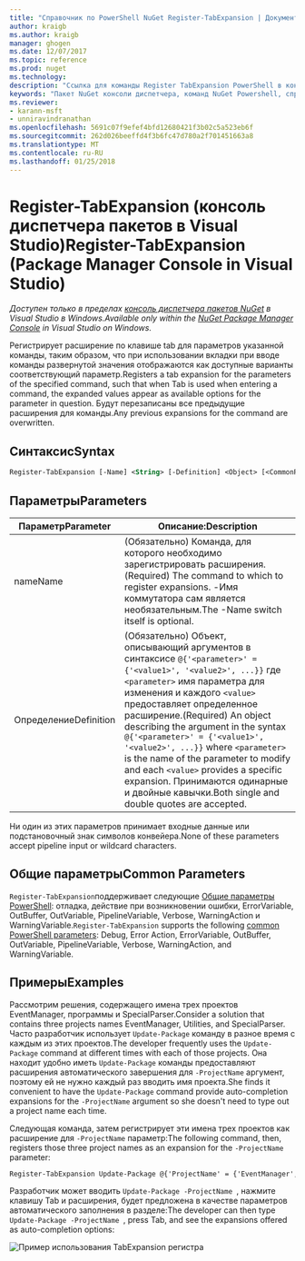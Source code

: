 ```yaml
---
title: "Справочник по PowerShell NuGet Register-TabExpansion | Документы Microsoft"
author: kraigb
ms.author: kraigb
manager: ghogen
ms.date: 12/07/2017
ms.topic: reference
ms.prod: nuget
ms.technology: 
description: "Ссылка для команды Register TabExpansion PowerShell в консоли диспетчера пакетов NuGet в Visual Studio."
keywords: "Пакет NuGet консоли диспетчера, команд NuGet Powershell, справочник по NuGet Powershell, TabExpansion регистра"
ms.reviewer:
- karann-msft
- unniravindranathan
ms.openlocfilehash: 5691c07f9efef4bfd12680421f3b02c5a523eb6f
ms.sourcegitcommit: 262d026beeffd4f3b6fc47d780a2f701451663a8
ms.translationtype: MT
ms.contentlocale: ru-RU
ms.lasthandoff: 01/25/2018
---
```

# <a name="register-tabexpansion-package-manager-console-in-visual-studio"></a><span data-ttu-id="fd825-104">Register-TabExpansion (консоль диспетчера пакетов в Visual Studio)</span><span class="sxs-lookup"><span data-stu-id="fd825-104">Register-TabExpansion (Package Manager Console in Visual Studio)</span></span>

<span data-ttu-id="fd825-105">*Доступен только в пределах [консоль диспетчера пакетов NuGet](Package-Manager-Console.md) в Visual Studio в Windows.*</span><span class="sxs-lookup"><span data-stu-id="fd825-105">*Available only within the [NuGet Package Manager Console](Package-Manager-Console.md) in Visual Studio on Windows.*</span></span>

<span data-ttu-id="fd825-106">Регистрирует расширение по клавише tab для параметров указанной команды, таким образом, что при использовании вкладки при вводе команды развернутой значения отображаются как доступные варианты соответствующий параметр.</span><span class="sxs-lookup"><span data-stu-id="fd825-106">Registers a tab expansion for the parameters of the specified command, such that when Tab is used when entering a command, the expanded values appear as available options for the parameter in question.</span></span> <span data-ttu-id="fd825-107">Будут перезаписаны все предыдущие расширения для команды.</span><span class="sxs-lookup"><span data-stu-id="fd825-107">Any previous expansions for the command are overwritten.</span></span>

## <a name="syntax"></a><span data-ttu-id="fd825-108">Синтаксис</span><span class="sxs-lookup"><span data-stu-id="fd825-108">Syntax</span></span>

```ps
Register-TabExpansion [-Name] <String> [-Definition] <Object> [<CommonParameters>]
```

## <a name="parameters"></a><span data-ttu-id="fd825-109">Параметры</span><span class="sxs-lookup"><span data-stu-id="fd825-109">Parameters</span></span>

| <span data-ttu-id="fd825-110">Параметр</span><span class="sxs-lookup"><span data-stu-id="fd825-110">Parameter</span></span> | <span data-ttu-id="fd825-111">Описание:</span><span class="sxs-lookup"><span data-stu-id="fd825-111">Description</span></span> |
| --- | --- |
| <span data-ttu-id="fd825-112">name</span><span class="sxs-lookup"><span data-stu-id="fd825-112">Name</span></span> | <span data-ttu-id="fd825-113">(Обязательно) Команда, для которого необходимо зарегистрировать расширения.</span><span class="sxs-lookup"><span data-stu-id="fd825-113">(Required) The command to which to register expansions.</span></span> <span data-ttu-id="fd825-114">-Имя коммутатора сам является необязательным.</span><span class="sxs-lookup"><span data-stu-id="fd825-114">The -Name switch itself is optional.</span></span> |
| <span data-ttu-id="fd825-115">Определение</span><span class="sxs-lookup"><span data-stu-id="fd825-115">Definition</span></span> | <span data-ttu-id="fd825-116">(Обязательно) Объект, описывающий аргументов в синтаксисе `@{'<parameter>' = {'<value1>', '<value2>', ...}}` где `<parameter>` имя параметра для изменения и каждого `<value>` предоставляет определенное расширение.</span><span class="sxs-lookup"><span data-stu-id="fd825-116">(Required) An object describing the argument in the syntax `@{'<parameter>' = {'<value1>', '<value2>', ...}}` where `<parameter>` is the name of the parameter to modify and each `<value>` provides a specific expansion.</span></span> <span data-ttu-id="fd825-117">Принимаются одинарные и двойные кавычки.</span><span class="sxs-lookup"><span data-stu-id="fd825-117">Both single and double quotes are accepted.</span></span> |

<span data-ttu-id="fd825-118">Ни один из этих параметров принимает входные данные или подстановочный знак символов конвейера.</span><span class="sxs-lookup"><span data-stu-id="fd825-118">None of these parameters accept pipeline input or wildcard characters.</span></span>

## <a name="common-parameters"></a><span data-ttu-id="fd825-119">Общие параметры</span><span class="sxs-lookup"><span data-stu-id="fd825-119">Common Parameters</span></span>

<span data-ttu-id="fd825-120">`Register-TabExpansion`поддерживает следующие [Общие параметры PowerShell](http://go.microsoft.com/fwlink/?LinkID=113216): отладка, действие при возникновении ошибки, ErrorVariable, OutBuffer, OutVariable, PipelineVariable, Verbose, WarningAction и WarningVariable.</span><span class="sxs-lookup"><span data-stu-id="fd825-120">`Register-TabExpansion` supports the following [common PowerShell parameters](http://go.microsoft.com/fwlink/?LinkID=113216): Debug, Error Action, ErrorVariable, OutBuffer, OutVariable, PipelineVariable, Verbose, WarningAction, and WarningVariable.</span></span>

## <a name="examples"></a><span data-ttu-id="fd825-121">Примеры</span><span class="sxs-lookup"><span data-stu-id="fd825-121">Examples</span></span>

<span data-ttu-id="fd825-122">Рассмотрим решения, содержащего имена трех проектов EventManager, программы и SpecialParser.</span><span class="sxs-lookup"><span data-stu-id="fd825-122">Consider a solution that contains three projects names EventManager, Utilities, and SpecialParser.</span></span> <span data-ttu-id="fd825-123">Часто разработчик использует `Update-Package` команду в разное время с каждым из этих проектов.</span><span class="sxs-lookup"><span data-stu-id="fd825-123">The developer frequently uses the `Update-Package` command at different times with each of those projects.</span></span> <span data-ttu-id="fd825-124">Она находит удобно иметь `Update-Package` команды предоставляют расширения автоматического завершения для `-ProjectName` аргумент, поэтому ей не нужно каждый раз вводить имя проекта.</span><span class="sxs-lookup"><span data-stu-id="fd825-124">She finds it convenient to have the `Update-Package` command provide auto-completion expansions for the `-ProjectName` argument so she doesn't need to type out a project name each time.</span></span> 

<span data-ttu-id="fd825-125">Следующая команда, затем регистрирует эти имена трех проектов как расширение для `-ProjectName` параметр:</span><span class="sxs-lookup"><span data-stu-id="fd825-125">The following command, then, registers those three project names as an expansion for the `-ProjectName` parameter:</span></span>

```ps
Register-TabExpansion Update-Package @{'ProjectName' = {'EventManager', 'Utilities', 'SpecialParser'}}    
```

<span data-ttu-id="fd825-126">Разработчик может вводить `Update-Package -ProjectName `, нажмите клавишу Tab и расширения, будет предложена в качестве параметров автоматического заполнения в разделе:</span><span class="sxs-lookup"><span data-stu-id="fd825-126">The developer can then type `Update-Package -ProjectName `, press Tab, and see the expansions offered as auto-completion options:</span></span>

![Пример использования TabExpansion регистра](media/Register-TabExpansion-Example.png)

